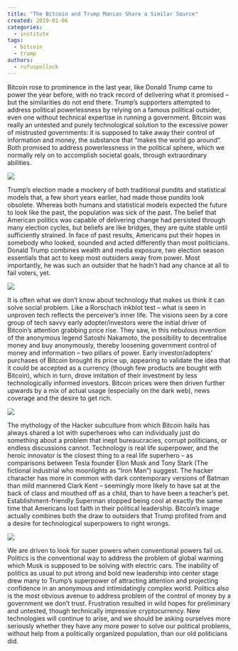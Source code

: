 ```yaml
---
title: "The Bitcoin and Trump Manias Share a Similar Source"
created: 2019-01-06
categories: 
  - institute
tags: 
  - bitcoin
  - trump
authors: 
  - rufuspollock
---
```


Bitcoin rose to prominence in the last year, like Donald Trump came to power the year before, with no track record of delivering what it promised – but the similarities do not end there. Trump’s supporters attempted to address political powerlessness by relying on a famous political outsider, even one without technical expertise in running a government. Bitcoin was really an untested and purely technological solution to the excessive power of mistrusted governments: it is supposed to take away their control of information and money, the substance that “makes the world go around”. Both promised to address powerlessness in the political sphere, which we normally rely on to accomplish societal goals, through extraordinary abilities.

![](https://artearthtech.files.wordpress.com/2020/03/bitcoin.jpg?w=580)

Trump’s election made a mockery of both traditional pundits and statistical models that, a few short years earlier, had made those pundits look obsolete. Whereas both humans and statistical models expected the future to look like the past, the population was sick of the past. The belief that American politics was capable of delivering change had persisted through many election cycles, but beliefs are like bridges, they are quite stable until sufficiently strained. In face of past results, Americans put their hopes in somebody who looked, sounded and acted differently than most politicians. Donald Trump combines wealth and media exposure, two election season essentials that act to keep most outsiders away from power. Most importantly, he was such an outsider that he hadn’t had any chance at all to fail voters, yet.

![](https://artearthtech.files.wordpress.com/2020/03/trump.jpg?w=580)

It is often what we don’t know about technology that makes us think it can solve social problem. Like a Rorschach inkblot test – what is seen in unproven tech reflects the perceiver’s inner life. The visions seen by a core group of tech savvy early adopter/investors were the initial driver of Bitcoin’s attention grabbing price rise. They saw, in this nebulous invention of the anonymous legend Satoshi Nakamoto, the possibility to decentralise money and buy anonymously, thereby loosening government control of money and information – two pillars of power. Early investor/adopters’ purchases of Bitcoin brought its price up, appearing to validate the idea that it could be accepted as a currency (though few products are bought with Bitcoin), which in turn, drove imitation of their investment by less technologically informed investors. Bitcoin prices were then driven further upwards by a mix of actual usage (especially on the dark web), news coverage and the desire to get rich.

![](https://artearthtech.files.wordpress.com/2020/03/roschach-mod.png?w=580)

The mythology of the Hacker subculture from which Bitcoin hails has always shared a lot with superheroes who can individually just do something about a problem that inept bureaucracies, corrupt politicians, or endless discussions cannot. Technology is real life superpower, and the heroic innovator is the closest thing to a real life superhero – as comparisons between Tesla founder Elon Musk and Tony Stark (The fictional industrial who moonlights as “Iron Man”) suggest. The hacker character has more in common with dark contemporary versions of Batman than mild mannered Clark Kent – seemingly more likely to have sat at the back of class and mouthed off as a child, than to have been a teacher’s pet. Establishment-friendly Superman stopped being cool at exactly the same time that Americans lost faith in their political leadership. Bitcoin’s image actually combines both the draw to outsiders that Trump profited from and a desire for technological superpowers to right wrongs.

![](https://artearthtech.files.wordpress.com/2020/03/elonmusk.jpg?w=580)

We are driven to look for super powers when conventional powers fail us. Politics is the conventional way to address the problem of global warming which Musk is supposed to be solving with electric cars. The inability of politics as usual to put strong and bold new leadership into center stage drew many to Trump’s superpower of attracting attention and projecting confidence in an anonymous and intimidatingly complex world. Politics also is the most obvious avenue to address problem of the control of money by a government we don’t trust. Frustration resulted in wild hopes for preliminary and untested, though technically impressive cryptocurrency. New technologies will continue to arise, and we should be asking ourselves more seriously whether they have any more power to solve our political problems, without help from a politically organized population, than our old politicians did.
